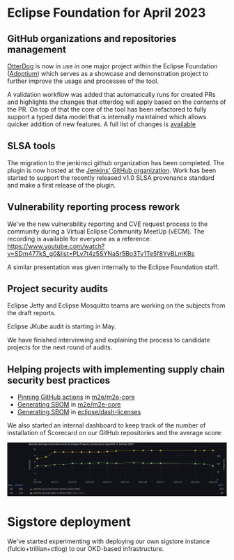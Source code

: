 # Eclipse Foundation for April 2023

## GitHub organizations and repositories management

[OtterDog](https://gitlab.eclipse.org/eclipsefdn/security/otterdog) is now in use in one major project within the Eclipse Foundation ([Adoptium](https://github.com/adoptium)) which serves as a showcase and demonstration project to further improve the usage and processes of the tool.

A validation workflow was added that automatically runs for created PRs and highlights the changes that otterdog will apply based on the contents of the PR. On top of that the core of the tool has been refactored to fully support a typed data model that is internally maintained which allows quicker addition of new features. A full list of changes is [available](https://gitlab.eclipse.org/eclipsefdn/security/otterdog/-/blob/main/CHANGELOG.md)

## SLSA tools

The migration to the jenkinsci github organization has been completed. The plugin is now hosted at the [Jenkins' GitHub organization](https://github.com/jenkinsci/slsa-plugin). Work has been started to support the recently released v1.0 SLSA provenance standard and make a first release of the plugin.

## Vulnerability reporting process rework

We've the new vulnerability reporting and CVE request process to the community during a Virtual Eclipse Community MeetUp (vECM). The recording is available for everyone as a reference: https://www.youtube.com/watch?v=SDm477kS_g0&list=PLy7t4z5SYNaSr5Bo3Ty1Te5f8YyBLmKBs

A similar presentation was given internally to the Eclipse Foundation staff.

## Project security audits

Eclipse Jetty and Eclipse Mosquitto teams are working on the subjects from the draft reports.

Eclipse JKube audit is starting in May.

We have finished interviewing and explaining the process to candidate projects for the next round of audits.

## Helping projects with implementing supply chain security best practices

* [Pinning GitHub actions](https://github.com/eclipse-m2e/m2e-core/pull/1352) in [m2e/m2e-core](https://github.com/eclipse-m2e/m2e-core/)
* [Generating SBOM](https://github.com/eclipse-m2e/m2e-core/pull/1361) in [m2e/m2e-core](https://github.com/eclipse-m2e/m2e-core/)
* [Generating SBOM](https://github.com/eclipse/dash-licenses/issues/226) in [eclipse/dash-licenses](https://github.com/eclipse/dash-licenses/)

We also started an internal dashboard to keep track of the number of installation of Scorecard on our GitHub repositories and the average score:

![Draf dashboard](pic-2023-04/ossf-scorecard-eclipse.jpg)

# Sigstore deployment

We've started experimenting with deploying our own sigstore instance (fulcio+trillian+ctlog) to our OKD-based infrastructure.